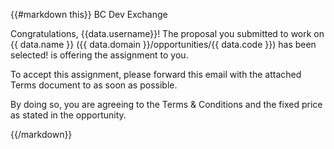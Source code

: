 {{#markdown this}}
BC Dev Exchange

Congratulations, {{data.username}}!
The proposal you submitted to work on {{ data.name }} ({{ data.domain }}/opportunities/{{ data.code }}) has been selected! <username of admin who clicked the Assign button> is offering the assignment to you.

To accept this assignment, please forward this email with the attached Terms document to <email address of the admin who clicked the Assign button> as soon as possible.

By doing so, you are agreeing to the Terms & Conditions and the fixed price as stated in the opportunity.

{{/markdown}}
